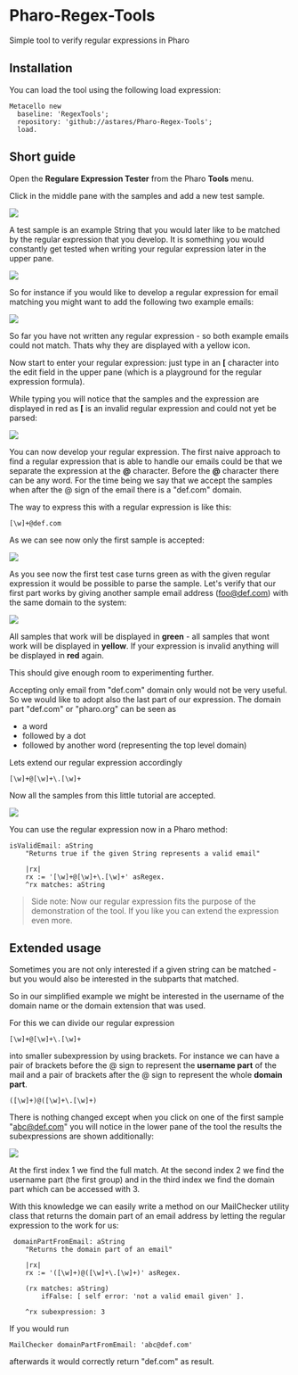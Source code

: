 # Pharo-Regex-Tools
Simple tool to verify regular expressions in Pharo

## Installation

You can load the tool using the following load expression:

	Metacello new
	  baseline: 'RegexTools';
	  repository: 'github://astares/Pharo-Regex-Tools';
	  load.

## Short guide

Open the **Regulare Expression Tester** from the Pharo **Tools** menu. 

Click in the middle pane with the samples and add a new test sample. 

![](images/01_AddNew.png)

A test sample is an example String that you would later like to be matched by the regular expression that you develop. It is something you would constantly get tested when writing your regular expression later in the upper pane.

![](images/02_AddNew.png)

So for instance if you would like to develop a regular expression for email matching you might want to add the following two example emails:

![](images/03_AddNew.png)

So far you have not written any regular expression - so both example emails could not match. Thats why they are displayed with a yellow icon.

Now start to enter your regular expression: just type in an **[** character into the edit field in the upper pane (which is a playground for the regular expression formula). 

While typing you will notice that the samples and the expression are displayed in red as **[** is an invalid regular expression and could not yet be parsed:

![](images/04_InvalidExpression.png)

You can now develop your regular expression. The first naive approach to find a regular expression that is able to handle our emails could be that we separate the expression at the **@** character. Before the **@** character there can be any word. For the time being we say that we accept the samples when after the @ sign of the email there is a "def.com" domain.

The way to express this with a regular expression is like this:

	[\w]+@def.com
	
As we can see now only the first sample is accepted: 

![](images/05_FirstPart.png)

As you see now the first test case turns green as with the given regular expression it would be possible to parse the sample. Let's verify that our first part works by giving another sample email address (foo@def.com) with the same domain to the system:

![](images/06_AnotherOne.png)

All samples that work will be displayed in **green** - all samples that wont work will be displayed in **yellow**. If your expression is invalid anything will be displayed in **red** again.

This should give enough room to experimenting further.

Accepting only email from "def.com" domain only would not be very useful. So we would like to adopt also the last part of our expression. The domain part "def.com" or "pharo.org" can be seen as
 
- a word
- followed by a dot 
- followed by another word (representing the top level domain)

Lets extend our regular expression accordingly

	[\w]+@[\w]+\.[\w]+
	
Now all the samples from this little tutorial are accepted. 

![](images/07_Green.png)

You can use the regular expression now in a Pharo method:

	isValidEmail: aString
		"Returns true if the given String represents a valid email"
		
		|rx|
		rx := '[\w]+@[\w]+\.[\w]+' asRegex.
		^rx matches: aString

>Side note: Now our regular expression fits the purpose of the demonstration of the tool. If you like you can extend the expression even more. 

	
## Extended usage

Sometimes you are not only interested if a given string can be matched - but you would also be interested in the subparts that matched.

So in our simplified example we might be interested in the username of the domain name or the domain extension that was used.

For this we can divide our regular expression 

	[\w]+@[\w]+\.[\w]+

into smaller subexpression by using brackets. For instance we can have a pair of brackets before the @ sign to represent the **username part** of the mail and a pair of brackets after the @ sign to represent the whole **domain part**.

	([\w]+)@([\w]+\.[\w]+)

There is nothing changed except when you click on one of the first sample "abc@def.com" you will notice in the lower pane of the tool the results the subexpressions are shown additionally:

![](images/08_Subexpression.png)

At the first index 1 we find the full match. At the second index 2 we find the username part (the first group) and in the third index we find the domain part which can be accessed with 3.

With this knowledge we can easily write a method on our MailChecker utility class that returns the domain part of an email address by letting the regular expression to the work for us:

     domainPartFromEmail: aString		"Returns the domain part of an email"				|rx|		rx := '([\w]+)@([\w]+\.[\w]+)' asRegex.				(rx matches: aString)			ifFalse: [ self error: 'not a valid email given' ].				^rx subexpression: 3

If you would run

	MailChecker domainPartFromEmail: 'abc@def.com'
	
afterwards it would correctly return "def.com" as result.	


